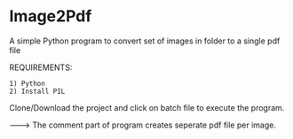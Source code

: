 # Image2Pdf

A simple Python program to convert set of images in folder to a single pdf file

REQUIREMENTS:

    1) Python
    2) Install PIL

Clone/Download the project and click on batch file to execute the program.

---> The comment part of program creates seperate pdf file per image.
